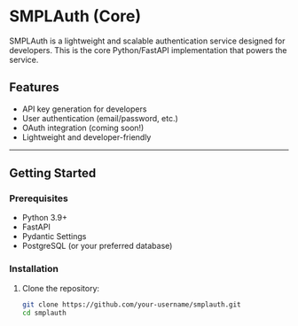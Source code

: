 # SMPLAuth (Core)

SMPLAuth is a lightweight and scalable authentication service designed for developers. This is the core Python/FastAPI implementation that powers the service.

## Features
- API key generation for developers
- User authentication (email/password, etc.)
- OAuth integration (coming soon!)
- Lightweight and developer-friendly

---

## Getting Started

### Prerequisites
- Python 3.9+
- FastAPI
- Pydantic Settings
- PostgreSQL (or your preferred database)

### Installation
1. Clone the repository:
   ```bash
   git clone https://github.com/your-username/smplauth.git
   cd smplauth
